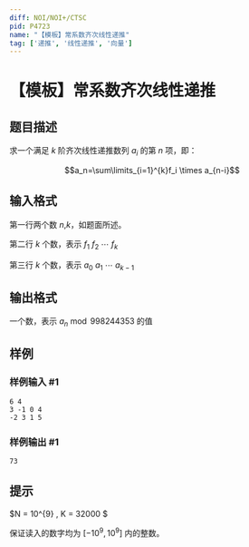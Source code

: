```yaml
---
diff: NOI/NOI+/CTSC
pid: P4723
name: "【模板】常系数齐次线性递推"
tag: ['递推', '线性递推', '向量']
---
```

# 【模板】常系数齐次线性递推
## 题目描述

求一个满足 $k$ 阶齐次线性递推数列 ${a_i}$ 的第 $n$ 项，即：

$$a_n=\sum\limits_{i=1}^{k}f_i \times a_{n-i}$$
## 输入格式

第一行两个数 $n$,$k$，如题面所述。

第二行 $k$ 个数，表示 $f_1 \ f_2 \ \cdots \ f_k$

第三行 $k$ 个数，表示 $a_0 \ a_1 \ \cdots \ a_{k-1}$
## 输出格式

一个数，表示 $a_n \bmod 998244353$ 的值
## 样例

### 样例输入 #1
```
6 4
3 -1 0 4
-2 3 1 5
```
### 样例输出 #1
```
73
```
## 提示

$N = 10^{9} , K = 32000 $

保证读入的数字均为 $[-10^9,10^9]$ 内的整数。

